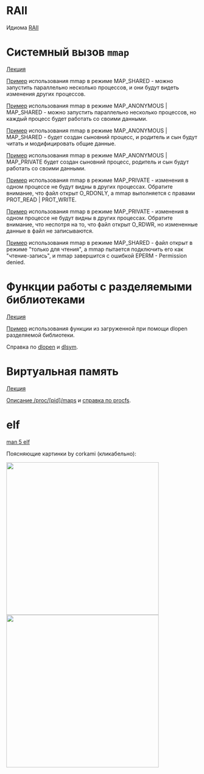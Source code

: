 ﻿
# RAII

Идиома [RAII](https://ru.wikipedia.org/wiki/%D0%9F%D0%BE%D0%BB%D1%83%D1%87%D0%B5%D0%BD%D0%B8%D0%B5_%D1%80%D0%B5%D1%81%D1%83%D1%80%D1%81%D0%B0_%D0%B5%D1%81%D1%82%D1%8C_%D0%B8%D0%BD%D0%B8%D1%86%D0%B8%D0%B0%D0%BB%D0%B8%D0%B7%D0%B0%D1%86%D0%B8%D1%8F)

# Системный вызов `mmap`

[Лекция](https://github.com/hseos/hseos-course/blob/master/00-lectures/os08.pdf)

[Пример](/00-lectures/08-memory/mmap1.c) использования mmap в режиме MAP_SHARED - можно запустить параллельно несколько процессов, и они будут видеть изменения других процессов.

[Пример](/00-lectures/08-memory/mmap2.c) использования mmap в режиме MAP_ANONYMOUS | MAP_SHARED -
можно запустить параллельно несколько процессов, но каждый процесс будет работать со своими данными.

[Пример](/00-lectures/08-memory/mmap3.c) использования mmap в режиме MAP_ANONYMOUS | MAP_SHARED -
будет создан сыновний процесс, и родитель и сын будут читать и модифицировать общие данные.

[Пример](/00-lectures/08-memory/mmap4.c) использования mmap в режиме MAP_ANONYMOUS | MAP_PRIVATE
будет создан сыновний процесс, родитель и сын будут работать со своими данными.

[Пример](/00-lectures/08-memory/mmap5.c) использования mmap в режиме MAP_PRIVATE - изменения в одном процессе не будут видны в других процессах. Обратите внимание, что файл открыт O_RDONLY, а mmap выполняется с правами PROT_READ | PROT_WRITE.

[Пример](/00-lectures/08-memory/mmap6.c) использования mmap в режиме MAP_PRIVATE - изменения в одном процессе не будут видны в других процессах. Обратите внимание, что неспотря на то, что файл открыт O_RDWR, но измененные данные в файл не записываются.

[Пример](/00-lectures/08-memory/mmap7.c) использования mmap в режиме MAP_SHARED - файл открыт в режиме "только для чтения", а mmap пытается подключить его как "чтение-запись", и mmap завершится с ошибкой EPERM - Permission denied.

# Функции работы с разделяемыми библиотеками

[Лекция](https://github.com/hseos/hseos-course/blob/master/00-lectures/os10.pdf)

[Пример](/00-lectures/10-memory/dluser.c) использования функции из загруженной при помощи dlopen разделяемой библиотеки.

Справка по [dlopen](http://man7.org/linux/man-pages/man3/dlopen.3.html) и [dlsym](http://man7.org/linux/man-pages/man3/dlsym.3.html).

# Виртуальная память

[Лекция](https://github.com/hseos/hseos-course/blob/master/00-lectures/os09.pdf)

[Описание /proc/\[pid\]/maps](http://stackoverflow.com/questions/1401359/understanding-linux-proc-id-maps/1401595#1401595) и [справка по procfs](http://man7.org/linux/man-pages/man5/proc.5.html).

# elf

[man 5 elf](http://ru.manpages.org/elf/5)

Поясняющие картинки by corkami (кликабельно):

[<img src="http://i.imgur.com/esWHRRe.png" width="400"/>](http://i.imgur.com/esWHRRe.png) [<img src="http://i.imgur.com/GZ5a0sb.png" width="400"/>](http://i.imgur.com/GZ5a0sb.png)
